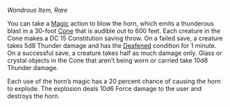 _Wondrous Item, Rare_

You can take a [Magic](https://www.dndbeyond.com/sources/dnd/free-rules/rules-glossary#MagicAction) action to blow the horn, which emits a thunderous blast in a 30-foot [Cone](https://www.dndbeyond.com/sources/dnd/free-rules/rules-glossary#ConeAreaofEffect) that is audible out to 600 feet. Each creature in the Cone makes a DC 15 Constitution saving throw. On a failed save, a creature takes 5d8 Thunder damage and has the [Deafened](https://www.dndbeyond.com/sources/dnd/free-rules/rules-glossary#DeafenedCondition) condition for 1 minute. On a successful save, a creature takes half as much damage only. Glass or crystal objects in the Cone that aren’t being worn or carried take 10d8 Thunder damage.

Each use of the horn’s magic has a 20 percent chance of causing the horn to explode. The explosion deals 10d6 Force damage to the user and destroys the horn.